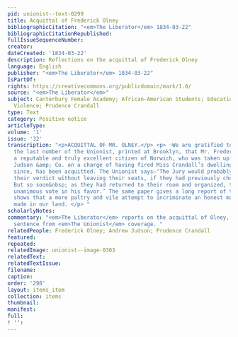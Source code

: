 ```yaml
---
pid: unionist--text-0299
title: Acquittal of Frederick Olney
bibliographicCitation: "<em>The Liberator</em> 1834-03-22"
bibliographicCitationRepublished: 
fullIssueSequenceNumber: 
creator: 
dateCreated: '1834-03-22'
description: Reflections on the acquittal of Frederick Olney
language: English
publisher: "<em>The Liberator</em> 1834-03-22"
IsPartOf: 
rights: https://creativecommons.org/publicdomain/mark/1.0/
source: "<em>The Liberator</em>"
subject: Canterbury Female Academy; African-American Students; Education; Race; Vigilante
  Violence; Prudence Crandall
type: Text
category: Positive notice
articleType: 
volume: '1'
issue: '32'
transcription: "<p>ACQUITTAL OF MR. OLNEY.</p> <p> ☞We are gratified to learn, by
  the last number of the Unionist, printed at Brooklyn, that Mr. Frederick Olney,
  a reputable and truly excellent citizen of Norwich, who was taken up by Andrew T.
  Judson &amp; Co. on a charge of having fired Miss Crandall’s dwelling a few weeks
  since, has been acquitted. The Unionist says—‘The Jury would probably have given
  their verdict without leaving their seats, if they had previously chosen a foreman.
  But so soon&nbsp; as they had returned to their room and organized, they gave a
  unanimous vote in his favor.’ The same paper gives a long report of the trial, which
  shows that a more paltry and vile attempt to incriminate an honest man was never
  made in our land. </p> "
scholarlyNotes: 
commentary: "<em>The Liberator</em> reports on the acquittal of Olney, and takes a
  sentence from <em>The Unionist</em> coverage. "
relatedPeople: Frederick Olney; Andrew Judson; Prudence Crandall
featured: 
repeated: 
relatedImage: unionist--image-0303
relatedText: 
relatedTextIssue: 
filename: 
caption: 
order: '298'
layout: items_item
collection: items
thumbnail: 
manifest: 
full: 
! '': 
---
```

